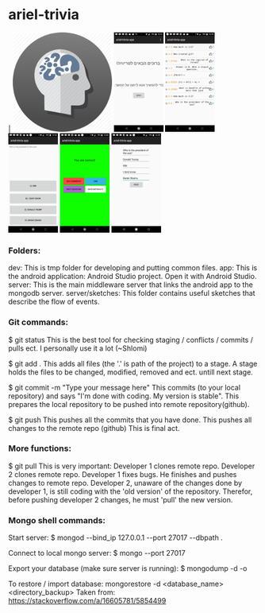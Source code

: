 # ariel-trivia

| <img src="github_images/trivia_icon.png" width="200" height="200"/>  <img src="github_images/home.png" width="100" height="200"/> 
<img src="github_images/questions.png" width="100" height="200"/>
<img src="github_images/question.png" width="100" height="200"/>
<img src="github_images/success.png" width="100" height="200"/>
<img src="github_images/post_trivia.png" width="100" height="200"/>











### Folders:

dev: This is tmp folder for developing and putting common files.
app: This is the android application: Android Studio project. Open it with Android Studio.
server: This is the main middleware server that links the android app to the mongodb server.
server/sketches: This folder contains useful sketches that describe the flow of events.

### Git commands:

$ git status
This is the best tool for checking staging / conflicts / commits / pulls ect.
I personally use it a lot (~Shlomi)

$ git add .
This adds all files (the '.' is path of the project) to a stage.
A stage holds the files to be changed, modified, removed and ect. untill next stage.

$ git commit -m "Type your message here"
This commits (to your local repository) and says "I'm done with coding. My version is stable". This prepares the local repository to be pushed into remote repository(github).

$ git push
This pushes all the commits that you have done. This pushes all changes to the remote repo (github)
This is final act.

### More functions:

$ git pull
This is very important: Developer 1 clones remote repo. Developer 2 clones remote repo. Developer 1 fixes bugs. He finishes and pushes changes to remote repo.
Developer 2, unaware of the changes done by developer 1, is still coding with the 'old version' of the repository.
Therefor, before pushing developer 2 changes, he must 'pull' the new version.

### Mongo shell commands:

Start server:
$ mongod --bind_ip 127.0.0.1 --port 27017 --dbpath .

Connect to local mongo server:
$ mongo --port 27017

Export your database (make sure server is running): 
$ mongodump -d <database name> -o <path to export to>

To restore / import database:
mongorestore -d <database_name> <directory_backup>
Taken from: https://stackoverflow.com/a/16605781/5854499
